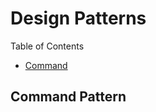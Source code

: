 # Design Patterns

Table of Contents

- [ Command ](#command-pattern) 


## Command Pattern

<div hidden>
```
@startuml firstDiagram

Alice -> Bob: Hello
Bob -> Alice: Hi!
		
@enduml
```
</div>

![](firstDiagram.svg)

where is the diagram